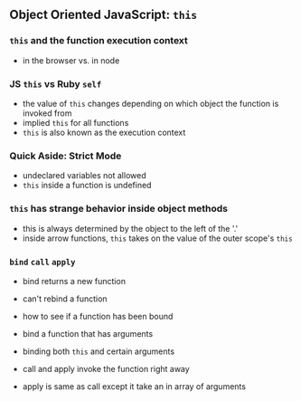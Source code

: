 ## Object Oriented JavaScript: `this`

### `this` and the function execution context
- in the browser vs. in node

### JS `this` vs Ruby `self`
- the value of `this` changes depending on which object the function is invoked from
- implied `this` for all functions
- `this` is also known as the execution context

### Quick Aside: Strict Mode
- undeclared variables not allowed
- `this` inside a function is undefined

### `this` has strange behavior inside object methods
- this is always determined by the object to the left of the '.'
- inside arrow functions, `this` takes on the value of the outer scope's `this`

### `bind` `call` `apply`
- bind returns a new function
- can't rebind a function
- how to see if a function has been bound
- bind a function that has arguments
 - binding both `this` and certain arguments

- call and apply invoke the function right away
- apply is same as call except it take an in array of arguments
